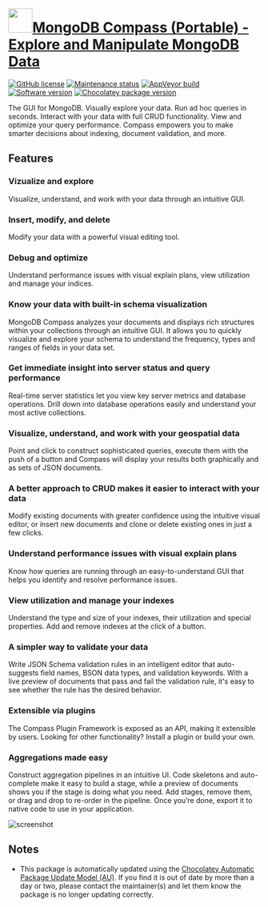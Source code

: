 # [<img src="https://cdn.jsdelivr.net/gh/dgalbraith/chocolatey-packages@d38df10128326c10c73b8425702f78f918030769/icons/mongodb-compass.png" width="48" height="48" />MongoDB Compass (Portable) - Explore and Manipulate MongoDB Data](https://chocolatey.org/packages/mongodb-compass)

[![GitHub license](https://img.shields.io/badge/license-SSPL-lightgrey)](https://github.com/mongodb-js/compass/blob/master/LICENSE)
[![Maintenance status](https://img.shields.io/badge/maintained%3F-yes-green.svg)](https://gitHub.com/dgalbraith/chocolatey-packages/graphs/commit-activity)
[![AppVeyor build](https://img.shields.io/appveyor/ci/dgalbraith/chocolatey-packages)](https://ci.appveyor.com/project/dgalbraith/chocolatey-packages)
[![Software version](https://img.shields.io/badge/source-1.21.1-blue.svg)](https://github.com/mongodb-js/compass/releases/tag/v1.21.1)
[![Chocolatey package version](https://img.shields.io/chocolatey/v/mongodb-compass?label=Chocolatey)](https://chocolatey.org/packages/mongodb-compass)

The GUI for MongoDB. Visually explore your data. Run ad hoc queries in
seconds. Interact with your data with full CRUD functionality. View and
optimize your query performance. Compass empowers you to make smarter
decisions about indexing, document validation, and more.

## Features

### Vizualize and explore

Visualize, understand, and work with your data through an intuitive GUI.

### Insert, modify, and delete

Modify your data with a powerful visual editing tool.

### Debug and optimize

Understand performance issues with visual explain plans, view utilization
and manage your indices.

### Know your data with built-in schema visualization

MongoDB Compass analyzes your documents and displays rich structures within
your collections through an intuitive GUI. It allows you to quickly visualize
and explore your schema to understand the frequency, types and ranges of
fields in your data set.

### Get immediate insight into server status and query performance

Real-time server statistics let you view key server metrics and database
operations. Drill down into database operations easily and understand your
most active collections.

### Visualize, understand, and work with your geospatial data

Point and click to construct sophisticated queries, execute them with the
push of a button and Compass will display your results both graphically
and as sets of JSON documents.

### A better approach to CRUD makes it easier to interact with your data

Modify existing documents with greater confidence using the intuitive visual
editor, or insert new documents and clone or delete existing ones in just a
few clicks.

### Understand performance issues with visual explain plans

Know how queries are running through an easy-to-understand GUI that helps you
identify and resolve performance issues.

### View utilization and manage your indexes

Understand the type and size of your indexes, their utilization and special
properties. Add and remove indexes at the click of a button.

### A simpler way to validate your data

Write JSON Schema validation rules in an intelligent editor that auto-suggests
field names, BSON data types, and validation keywords. With a live preview of
documents that pass and fail the validation rule, it's easy to see whether the
rule has the desired behavior.

### Extensible via plugins

The Compass Plugin Framework is exposed as an API, making it extensible by users.
Looking for other functionality? Install a plugin or build your own.

### Aggregations made easy

Construct aggregation pipelines in an intuitive UI. Code skeletons and auto-complete
make it easy to build a stage, while a preview of documents shows you if the stage is
doing what you need. Add stages, remove them, or drag and drop to re-order in the
pipeline. Once you’re done, export it to native code to use in your application.

![screenshot](https://cdn.jsdelivr.net/gh/dgalbraith/chocolatey-packages@d38df10128326c10c73b8425702f78f918030769/automatic/mongodb-compass/screenshot.png)

## Notes

* This package is automatically updated using the [Chocolatey Automatic Package Update Model (AU)](https://github.com/majkinetor/au/blob/master/README.md).
  If you find it is out of date by more than a day or two, please contact the maintainer(s) and let them know the package is no longer updating correctly.
